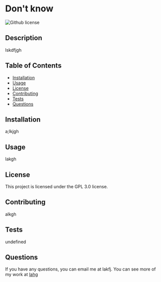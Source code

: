 # Don't know
   ![Github license](https://img.shields.io/badge/license-GPL%203.0-blue.svg) 
  ## Description 
  lskdfjgh
  ## Table of Contents
  - [Installation](#installation)
  - [Usage](#usage)
  - [License](#license)
  - [Contributing](#contributing)
  - [Tests](#tests)
  - [Questions](#questions)


  ## Installation
  a;lkjgh
  ## Usage
  lakgh
  ## License 
 This project is licensed under the GPL 3.0 license.
  ## Contributing
  alkgh
  ## Tests
  undefined
  ## Questions
  If you have any questions, you can email me at lakfj.
  You can see more of my work at [lahg](https://github.com/lahg)

